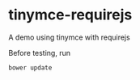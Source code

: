 # tinymce-requirejs
A demo using tinymce with requirejs

Before testing, run
```bash
bower update
```
